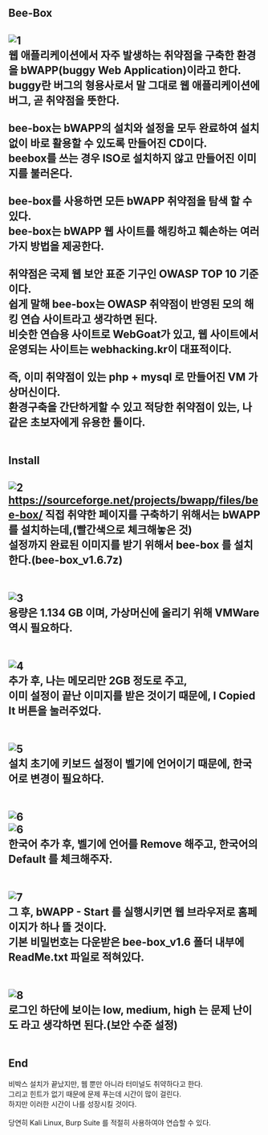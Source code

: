 Bee-Box
---
![1](https://user-images.githubusercontent.com/73854324/157915812-8af6d3f1-174e-4eb5-9ded-68773412dfff.jpg)<br>
웹 애플리케이션에서 자주 발생하는 취약점을 구축한 환경을 bWAPP(buggy Web Application)이라고 한다.   
buggy란 버그의 형용사로서 말 그대로 웹 애플리케이션에 버그, 곧 취약점을 뜻한다.   
<br>
bee-box는 bWAPP의 설치와 설정을 모두 완료하여 설치 없이 바로 활용할 수 있도록 만들어진 CD이다.   
beebox를 쓰는 경우 ISO로 설치하지 않고 만들어진 이미지를 불러온다.   
<br>
bee-box를 사용하면 모든 bWAPP 취약점을 탐색 할 수 있다.   
bee-box는 bWAPP 웹 사이트를 해킹하고 훼손하는 여러 가지 방법을 제공한다.   
<br>
취약점은 국제 웹 보안 표준 기구인 OWASP TOP 10 기준이다.   
쉽게 말해 bee-box는 OWASP 취약점이 반영된 모의 해킹 연습 사이트라고 생각하면 된다.   
비슷한 연습용 사이트로 WebGoat가 있고, 웹 사이트에서 운영되는 사이트는 webhacking.kr이 대표적이다.   
<br>
즉, 이미 취약점이 있는 php + mysql 로 만들어진 VM 가상머신이다.   
환경구축을 간단하게할 수 있고 적당한 취약점이 있는, 나같은 초보자에게 유용한 툴이다.   
<br><br>
Install
---
![2](https://user-images.githubusercontent.com/73854324/157917104-a0231b29-5def-4ccd-9f57-fbe9acd92801.png)<br>
https://sourceforge.net/projects/bwapp/files/bee-box/
직접 취약한 페이지를 구축하기 위해서는 bWAPP 를 설치하는데,(빨간색으로 체크해놓은 것)   
설정까지 완료된 이미지를 받기 위해서 bee-box 를 설치한다.(bee-box_v1.6.7z)   
<br><br>
![3](https://user-images.githubusercontent.com/73854324/157917944-c73b8502-c87e-4648-a32c-023a7d328806.png)<br>
용량은 1.134 GB 이며, 가상머신에 올리기 위해 VMWare 역시 필요하다.   
<br><br>
![4](https://user-images.githubusercontent.com/73854324/157922513-18b0bf1c-7234-4ae3-8ab7-a583a3482b90.png)<br>
추가 후, 나는 메모리만 2GB 정도로 주고,   
이미 설정이 끝난 이미지를 받은 것이기 때문에, I Copied It 버튼을 눌러주었다.   
<br><br>
![5](https://user-images.githubusercontent.com/73854324/157923203-d094c8c4-4092-479a-bfa3-fafebd747a07.png)<br>
설치 초기에 키보드 설정이 벨기에 언어이기 때문에, 한국어로 변경이 필요하다.   
<br><br>
![6](https://user-images.githubusercontent.com/73854324/157923569-a1b52eec-3201-4b02-ab7c-1ff703191f7e.png)<br>
![6](https://user-images.githubusercontent.com/73854324/157923712-e3a8a328-df27-45af-a399-d6dc13fa31d5.png)<br>
한국어 추가 후, 벨기에 언어를 Remove 해주고, 한국어의 Default 를 체크해주자.   
<br><br>
![7](https://user-images.githubusercontent.com/73854324/157923905-d9be23c5-35aa-4c69-a8d6-a6117ee20c0c.png)<br>
그 후, bWAPP - Start 를 실행시키면 웹 브라우저로 홈페이지가 하나 뜰 것이다.   
기본 비밀번호는 다운받은 bee-box_v1.6 폴더 내부에 ReadMe.txt 파일로 적혀있다.   
<br><br>
![8](https://user-images.githubusercontent.com/73854324/157924148-e4194329-1a24-42ee-b669-84622d2efdf0.png)<br>
로그인 하단에 보이는 low, medium, high 는 문제 난이도 라고 생각하면 된다.(보안 수준 설정)   
<br><br>
End
---
비박스 설치가 끝났지만, 웹 뿐만 아니라 터미널도 취약하다고 한다.   
그리고 힌트가 없기 때문에 문제 푸는데 시간이 많이 걸린다.   
하지만 이러한 시간이 나를 성장시킬 것이다.   
<br>
당연히 Kali Linux, Burp Suite 를 적절히 사용하여야 연습할 수 있다.   
